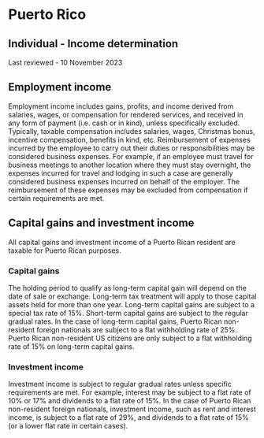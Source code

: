 # Puerto Rico
## Individual - Income determination
Last reviewed - 10 November 2023
## Employment income
Employment income includes gains, profits, and income derived from salaries, wages, or compensation for rendered services, and received in any form of payment (i.e. cash or in kind), unless specifically excluded. Typically, taxable compensation includes salaries, wages, Christmas bonus, incentive compensation, benefits in kind, etc.
Reimbursement of expenses incurred by the employee to carry out their duties or responsibilities may be considered business expenses. For example, if an employee must travel for business meetings to another location where they must stay overnight, the expenses incurred for travel and lodging in such a case are generally considered business expenses incurred on behalf of the employer. The reimbursement of these expenses may be excluded from compensation if certain requirements are met.
## Capital gains and investment income
All capital gains and investment income of a Puerto Rican resident are taxable for Puerto Rican purposes.
### Capital gains
The holding period to qualify as long-term capital gain will depend on the date of sale or exchange. Long-term tax treatment will apply to those capital assets held for more than one year.
Long-term capital gains are subject to a special tax rate of 15%. Short-term capital gains are subject to the regular gradual rates.
In the case of long-term capital gains, Puerto Rican non-resident foreign nationals are subject to a flat withholding rate of 25%. Puerto Rican non-resident US citizens are only subject to a flat withholding rate of 15% on long-term capital gains.
### Investment income
Investment income is subject to regular gradual rates unless specific requirements are met. For example, interest may be subject to a flat rate of 10% or 17% and dividends to a flat rate of 15%.
In the case of Puerto Rican non-resident foreign nationals, investment income, such as rent and interest income, is subject to a flat rate of 29%, and dividends to a flat rate of 15% (or a lower flat rate in certain cases).
